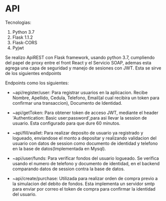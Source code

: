 # API

Tecnologias:

1. Python 3.7
2. Flask 1.1.2
3. Flask-CORS 
4. Pyjwt

Se realizo ApiREST con Flask framework, usando python 3.7, cumpliendo del papel
de proxy entre el front React y el Servicio SOAP, ademas esta agrega una capa de seguridad y 
manejo de sesiones con JWT. Esta se sirve de los siguientes endpoints


Endpoints como los siguientes:


- ~api/register/user: 
    Para registrar usuarios en la aplicacion. Recibe Nombre, Apellido, Cedula,
    Telefono, Email(al cual recibira un token para confirmar una transaccion),
    Documento de Identidad.

- ~api/getToken:
    Para obtener token de acceso JWT, mediante el header 'Authentication: Basic user:password',para asi llevar la session de usuario. Esta configurado para que dure 60 minutos.

- ~api/fill/wallet:
    Para realizar deposito de usuario ya registrado y logueado, enviandose el 
    monto a depositar y realizando validacion del usuario con datos de session como 
    documento de identidad y telefono en la base de datos(Implementada en Mysql).

- ~api/user/funds:
    Para verificar fondos del usuario logueado. Se verifica usando el numero de
    telefono y documento de identidad, en el backend comparando datos de session
    contra la base de datos.

- ~api/create/purchase:
    Utilizada para realizar orden de compra previo a la simulacion del debito de fondos.
    Esta implementa un servidor smtp para enviar por correo el token de compra para 
    confirmar la identidad del usuario.


